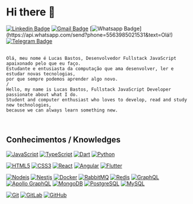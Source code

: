 # Hi there 👋

[![Linkedin Badge](https://img.shields.io/badge/-lucsbasto-blue?style=flat-square&logo=Linkedin&logoColor=white&link=https://www.linkedin.com/in/lucsbasto/)](https://www.linkedin.com/in/lucsbasto/)
[![Gmail Badge](https://img.shields.io/badge/-lucsbasto-c14438?style=flat-square&logo=Gmail&logoColor=white&link=mailto:lucsbasto@gmail.com)](mailto:lucsbasto@gmail.com)
[![Whatsapp Badge](https://img.shields.io/badge/-Whatsapp-4CA143?style=flat-square&labelColor=4CA143&logo=whatsapp&logoColor=white&link=https://api.whatsapp.com/send?phone=5563985021531&text=Olá!)](https://api.whatsapp.com/send?phone=5563985021531&text=Olá!)
[![Telegram Badge](https://img.shields.io/badge/-Telegram-1ca0f1?style=flat-square&labelColor=1ca0f1&logo=telegram&logoColor=white&link=https://t.me/luiz740)](https://t.me/lucsbasto)
<br /><br />

    Olá, meu nome é Lucas Bastos, Desenvolvedor Fullstack JavaScript apaixonado pelo que eu faço. 
    Estudante e entusiasta da computação que ama desenvolver, ler e estudar novas tecnologias, 
    por que sempre podemos aprender algo novo.
    /
    Hello, my name is Lucas Bastos, Fullstack JavaScript Developer passionate about what I do. 
    Student and computer enthusiast who loves to develop, read and study new technologies, 
    because we can always learn something new.

<br />

## Conhecimentos / Knowledges

[![JavaScript](https://img.shields.io/badge/-JavaScript-black?style=flat-square&logo=javascript&link=https://github.com/lucsbasto/)](https://github.com/lucsbasto/)
[![TypeScript](https://img.shields.io/badge/-TypeScript-007ACC?style=flat-square&logo=typescript&link=https://github.com/lucsbasto/)](https://github.com/lucsbasto/)
[![Dart](https://img.shields.io/badge/-Dart-0175C2?style=flat-square&logo=dart&link=https://github.com/lucsbasto/)](https://github.com/lucsbasto/)
[![Python](https://img.shields.io/badge/-Python-black?style=flat-square&logo=Python&link=https://github.com/lucsbasto/)](https://github.com/lucsbasto/)

[![HTML5](https://img.shields.io/badge/-HTML5-E34F26?style=flat-square&logo=html5&logoColor=white&link=https://github.com/lucsbasto/)](https://github.com/lucsbasto/)
[![CSS3](https://img.shields.io/badge/-CSS3-1572B6?style=flat-square&logo=css3&link=https://github.com/lucsbasto/)](https://github.com/lucsbasto/)
[![React](https://img.shields.io/badge/-React-black?style=flat-square&logo=react&link=https://github.com/lucsbasto/)](https://github.com/lucsbasto/)
[![Angular](https://img.shields.io/badge/-Angular-DD0031?style=flat-square&logo=angular&link=https://github.com/lucsbasto/)](https://github.com/lucsbasto/)
[![Flutter](https://img.shields.io/badge/-Flutter-02569B?style=flat-square&logo=flutter&link=https://github.com/lucsbasto/)](https://github.com/lucsbasto/)

[![Nodejs](https://img.shields.io/badge/-Nodejs-black?style=flat-square&logo=Node.js&link=https://github.com/lucsbasto/)](https://github.com/lucsbasto/)
[![Nestjs](https://img.shields.io/badge/-Nestjs-black?style=flat-square&logo=NestJS&logoColor=red&link=https://github.com/lucsbasto/)](https://github.com/lucsbasto/)
[![Docker](https://img.shields.io/badge/-Docker-black?style=flat-square&logo=docker&link=https://github.com/lucsbasto/)](https://github.com/lucsbasto/)
[![RabbitMQ](https://img.shields.io/badge/-RabbitMQ-black?style=flat-square&logo=rabbitmq&link=https://github.com/lucsbasto/)](https://github.com/lucsbasto/)
[![Redis](https://img.shields.io/badge/-Redis-black?style=flat-square&logo=Redis&link=https://github.com/lucsbasto/)](https://github.com/lucsbasto/)
[![GraphQL](https://img.shields.io/badge/-GraphQL-E10098?style=flat-square&logo=graphql&link=https://github.com/lucsbasto/)](https://github.com/lucsbasto/)
[![Apollo GraphQL](https://img.shields.io/badge/-Apollo%20GraphQL-311C87?style=flat-square&logo=apollo-graphql&link=https://github.com/lucsbasto/)](https://github.com/lucsbasto/)
[![MongoDB](https://img.shields.io/badge/-MongoDB-black?style=flat-square&logo=mongodb&link=https://github.com/lucsbasto/)](https://github.com/lucsbasto/)
[![PostgreSQL](https://img.shields.io/badge/-PostgreSQL-336791?style=flat-square&logo=postgresql&link=https://github.com/lucsbasto/)](https://github.com/lucsbasto/)
[![MySQL](https://img.shields.io/badge/-MySQL-black?style=flat-square&logo=mysql&logoColor=white&link=https://github.com/lucsbasto/)](https://github.com/lucsbasto/)

[![Git](https://img.shields.io/badge/-Git-black?style=flat-square&logo=git&link=https://github.com/lucsbasto/)](https://github.com/lucsbasto/)
[![GitLab](https://img.shields.io/badge/-GitLab-FCA121?style=flat-square&logo=gitlab&link=https://github.com/lucsbasto/)](https://github.com/lucsbasto/)
[![GitHub](https://img.shields.io/badge/-GitHub-181717?style=flat-square&logo=github&link=https://github.com/lucsbasto/)](https://github.com/lucsbasto/)
